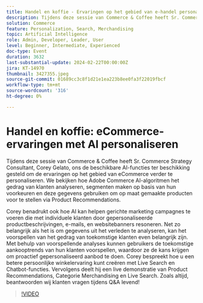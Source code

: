 ```yaml
---
title: Handel en koffie - Ervaringen op het gebied van e-handel personaliseren met AI
description: Tijdens deze sessie van Commerce & Coffee heeft Sr. Commerce Strategy Consultant, Corey Gelato, ons de beschikbare AI-functies ter beschikking gesteld om de ervaringen op het gebied van eCommerce verder te personaliseren. We bekijken hoe Adobe Commerce AI-algoritmen het gedrag van klanten analyseren, segmenten maken op basis van hun voorkeuren en deze gegevens gebruiken om op maat gemaakte producten voor te stellen via Product Recommendations. Corey benadrukt ook hoe AI kan helpen gerichte marketing campagnes te voeren die met individuele klanten door gepersonaliseerde productbeschrijvingen, e-mails, en websitebanners resoneren. Net zo belangrijk als het is om gegevens uit het verleden te analyseren, kan het voorspellen van het gedrag van toekomstige klanten even belangrijk zijn. Met behulp van voorspellende analyses kunnen gebruikers de toekomstige aankooptrends van hun klanten voorspellen, waardoor ze de kans krijgen om proactief gepersonaliseerd aanbod te doen. Corey bespreekt hoe u een betere persoonlijke winkelervaring kunt creëren met Live Search en Chatbot-functies. Vervolgens deelt hij een live demonstratie van Product Recommendations, Categorie Merchandising en Live Search. Zoals altijd, beantwoorden wij klanten vragen tijdens Q&A levend!
solution: Commerce
feature: Personalization, Search, Merchandising
topic: Artificial Intelligence
role: Admin, Developer, Leader, User
level: Beginner, Intermediate, Experienced
doc-type: Event
duration: 3632
last-substantial-update: 2024-02-22T00:00:00Z
jira: KT-14970
thumbnail: 3427355.jpeg
source-git-commit: 01689cc3c8f1d21e1ea223b8ee0fa3f22019fbcf
workflow-type: tm+mt
source-wordcount: '316'
ht-degree: 0%

---
```



# Handel en koffie: eCommerce-ervaringen met AI personaliseren

Tijdens deze sessie van Commerce &amp; Coffee heeft Sr. Commerce Strategy Consultant, Corey Gelato, ons de beschikbare AI-functies ter beschikking gesteld om de ervaringen op het gebied van eCommerce verder te personaliseren. We bekijken hoe Adobe Commerce AI-algoritmen het gedrag van klanten analyseren, segmenten maken op basis van hun voorkeuren en deze gegevens gebruiken om op maat gemaakte producten voor te stellen via Product Recommendations.

Corey benadrukt ook hoe AI kan helpen gerichte marketing campagnes te voeren die met individuele klanten door gepersonaliseerde productbeschrijvingen, e-mails, en websitebanners resoneren. Net zo belangrijk als het is om gegevens uit het verleden te analyseren, kan het voorspellen van het gedrag van toekomstige klanten even belangrijk zijn. Met behulp van voorspellende analyses kunnen gebruikers de toekomstige aankooptrends van hun klanten voorspellen, waardoor ze de kans krijgen om proactief gepersonaliseerd aanbod te doen. Corey bespreekt hoe u een betere persoonlijke winkelervaring kunt creëren met Live Search en Chatbot-functies. Vervolgens deelt hij een live demonstratie van Product Recommendations, Categorie Merchandising en Live Search. Zoals altijd, beantwoorden wij klanten vragen tijdens Q&amp;A levend!

>[!VIDEO](https://video.tv.adobe.com/v/3427355/?learn=on)
